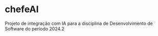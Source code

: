 # chefeAI
Projeto de integração com IA para a disciplina de Desenvolvimento de Software do período 2024.2

